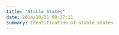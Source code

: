 ```yaml
---
title: "Stable States"
date: 2014/10/31 09:37:11
summary: Identification of stable states
---
```




